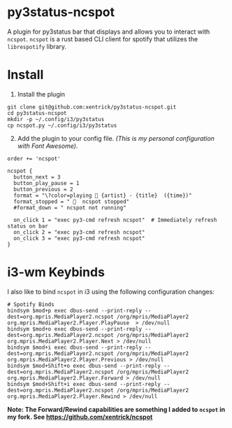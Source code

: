 # py3status-ncspot

A plugin for py3status bar that displays and allows you to interact with `ncspot`. `ncspot` is a rust based CLI client for spotify that utilizes the `librespotify` library.

# Install

1. Install the plugin

  ```
  git clone git@github.com:xentrick/py3status-ncspot.git
  cd py3status-ncspot
  mkdir -p ~/.config/i3/py3status
  cp ncspot.py ~/.config/i3/py3status
  ```
2. Add the plugin to your config file. _(This is my personal configuration with Font Awesome)_.

  ```
  order += 'ncspot'
  ```
  ```
  ncspot {
    button_next = 3
    button_play_pause = 1
    button_previous = 2
    format = "\?color=playing  {artist} - {title}  ({time})"
    format_stopped = "   ncspot stopped"
    #format_down = " ncspot not running"

    on_click 1 = "exec py3-cmd refresh ncspot"  # Immediately refresh status on bar
    on_click 2 = "exec py3-cmd refresh ncspot" 
    on_click 3 = "exec py3-cmd refresh ncspot" 
  }
  ```
  
# i3-wm Keybinds 

I also like to bind `ncspot` in i3 using the following configuration changes:

  ```
  # Spotify Binds
  bindsym $mod+p exec dbus-send --print-reply --dest=org.mpris.MediaPlayer2.ncspot /org/mpris/MediaPlayer2 org.mpris.MediaPlayer2.Player.PlayPause  > /dev/null
  bindsym $mod+o exec dbus-send --print-reply --dest=org.mpris.MediaPlayer2.ncspot /org/mpris/MediaPlayer2 org.mpris.MediaPlayer2.Player.Next > /dev/null
  bindsym $mod+i exec dbus-send --print-reply --dest=org.mpris.MediaPlayer2.ncspot /org/mpris/MediaPlayer2 org.mpris.MediaPlayer2.Player.Previous > /dev/null
  bindsym $mod+Shift+o exec dbus-send --print-reply --dest=org.mpris.MediaPlayer2.ncspot /org/mpris/MediaPlayer2 org.mpris.MediaPlayer2.Player.Forward > /dev/null
  bindsym $mod+Shift+i exec dbus-send --print-reply --dest=org.mpris.MediaPlayer2.ncspot /org/mpris/MediaPlayer2 org.mpris.MediaPlayer2.Player.Rewind > /dev/null
```

__Note: The Forward/Rewind capabilities are something I added to `ncspot` in my fork. See https://github.com/xentrick/ncspot__


